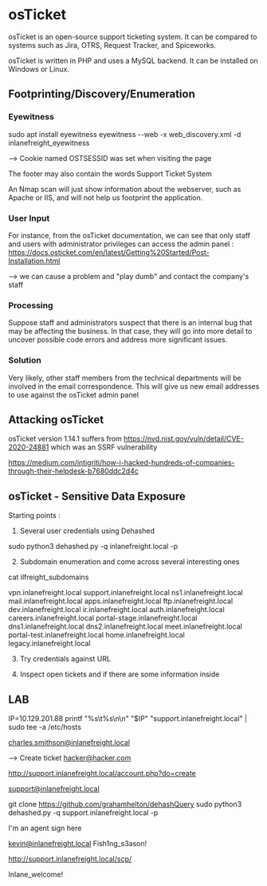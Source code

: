 # osTicket

osTicket is an open-source support ticketing system. It can be compared to systems such as Jira, OTRS, Request Tracker, and Spiceworks.

osTicket is written in PHP and uses a MySQL backend. It can be installed on Windows or Linux.

## Footprinting/Discovery/Enumeration

### Eyewitness

sudo apt install eyewitness
eyewitness --web -x web_discovery.xml -d inlanefreight_eyewitness

--> Cookie named OSTSESSID was set when visiting the page

The footer may also contain the words Support Ticket System

An Nmap scan will just show information about the webserver, such as Apache or IIS, and will not help us footprint the application.

### User Input

For instance, from the osTicket documentation, we can see that only staff and users with administrator privileges can access the admin panel :
https://docs.osticket.com/en/latest/Getting%20Started/Post-Installation.html

--> we can cause a problem and "play dumb" and contact the company's staff

### Processing

Suppose staff and administrators suspect that there is an internal bug that may be affecting the business. In that case, they will go into more detail to uncover possible code errors and address more significant issues.

### Solution

Very likely, other staff members from the technical departments will be involved in the email correspondence. This will give us new email addresses to use against the osTicket admin panel

## Attacking osTicket

osTicket version 1.14.1 suffers from https://nvd.nist.gov/vuln/detail/CVE-2020-24881
which was an SSRF vulnerability

https://medium.com/intigriti/how-i-hacked-hundreds-of-companies-through-their-helpdesk-b7680ddc2d4c

## osTicket - Sensitive Data Exposure

Starting points :

1) Several user credentials using Dehashed

sudo python3 dehashed.py -q inlanefreight.local -p

2) Subdomain enumeration and come across several interesting ones

cat ilfreight_subdomains

vpn.inlanefreight.local
support.inlanefreight.local
ns1.inlanefreight.local
mail.inlanefreight.local
apps.inlanefreight.local
ftp.inlanefreight.local
dev.inlanefreight.local
ir.inlanefreight.local
auth.inlanefreight.local
careers.inlanefreight.local
portal-stage.inlanefreight.local
dns1.inlanefreight.local
dns2.inlanefreight.local
meet.inlanefreight.local
portal-test.inlanefreight.local
home.inlanefreight.local
legacy.inlanefreight.local

3) Try credentials against URL

4) Inspect open tickets and if there are some information inside

## LAB

IP=10.129.201.88
printf "%s\t%s\n\n" "$IP" "support.inlanefreight.local" | sudo tee -a /etc/hosts

charles.smithson@inlanefreight.local

--> Create ticket
hacker@hacker.com

http://support.inlanefreight.local/account.php?do=create


support@inlanefreight.local

git clone https://github.com/grahamhelton/dehashQuery
sudo python3 dehashed.py -q support.inlanefreight.local -p

I'm an agent sign here

kevin@inlanefreight.local
Fish1ng_s3ason!

http://support.inlanefreight.local/scp/

Inlane_welcome!